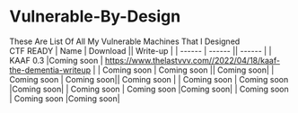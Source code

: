 # Vulnerable-By-Design
These Are List Of All My Vulnerable Machines That I Designed  
CTF READY
| Name | Download || Write-up |
| ------ | ------ || ------ |
| KAAF 0.3 |Coming soon | https://www.thelastvvv.com//2022/04/18/kaaf-the-dementia-writeup |
| Coming soon | Coming soon || Coming soon|
| Coming soon | Coming soon|| Coming soon |
| Coming soon | Coming soon |Coming soon|
| Coming soon | Coming soon |Coming soon|
| Coming soon | Coming soon |Coming soon|
